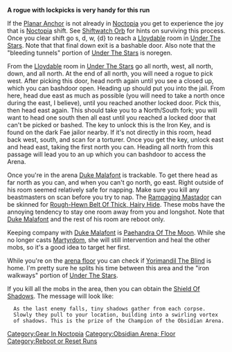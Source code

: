 **A rogue with lockpicks is very handy for this run**

If the [Planar Anchor](Planar_Anchor "wikilink") is not already in
[Noctopia](:Category:Noctopia.md "wikilink") you get to experience the
joy that is [Noctopia](:Category:Noctopia.md "wikilink") shift. See
[Shiftwatch Orb](:Category:Shiftwatch_Orb.md "wikilink") for hints on
surviving this process. Once you clear shift go s, d, w, {d} to reach a
[Lloydable](Lloydable "wikilink") room in [Under The
Stars](:Category:Under_The_Stars.md "wikilink"). Note that that final
down exit is a bashable door. Also note that the "bleeding tunnels"
portion of [Under The Stars](:Category:Under_The_Stars.md "wikilink") is
noregen.

From the [Lloydable](Lloydable "wikilink") room in [Under The
Stars](:Category:Under_The_Stars.md "wikilink") go all north, west, all
north, down, and all north. At the end of all north, you will need a
rogue to pick west. After picking this door, head north again until you
see a closed up, which you can bashdoor open. Heading up should put you
into the jail. From here, head due east as much as possible (you will
need to take a north once during the east, I believe), until you reached
another locked door. Pick this, then head east again. This should take
you to a North/South fork; you will want to head one south then all east
until you reached a locked door that can't be picked or bashed. The key
to unlock this is the Iron Key, and is found on the dark Fae jailor
nearby. If it's not directly in this room, head back west, south, and
scan for a torturer. Once you get the key, unlock east and head east,
taking the first north you can. Heading all north from this passage will
lead you to an up which you can bashdoor to access the Arena.

Once you're in the arena [Duke Malafont](Duke_Malafont "wikilink") is
trackable. To get there head as far north as you can, and when you can't
go north, go east. Right outside of his room seemed relatively safe for
napping. Make sure you kill any beastmasters on scan before you try to
nap. The [Rampaging Mastador](Rampaging_Mastador "wikilink") can be
skinned for [Rough-Hewn Belt Of Thick, Hairy
Hide](Rough-Hewn_Belt_Of_Thick,_Hairy_Hide "wikilink"). These mobs have
the annoying tendency to stay one room away from you and longshot. Note
that [Duke Malafont](Duke_Malafont "wikilink") and the rest of his room
are reboot only.

Keeping company with [Duke Malafont](Duke_Malafont "wikilink") is
[Paehandra Of The Moon](Paehandra_Of_The_Moon "wikilink"). While she no
longer casts [Martyrdom](Martyrdom "wikilink"), she will still
intervention and heal the other mobs, so it's a good idea to target her
first.

While you're on the [arena
floor](:Category:Obsidian_Arena;_Floor.md "wikilink") you can check if
[Yorimandil The Blind](Yorimandil_The_Blind "wikilink") is home. I'm
pretty sure he splits his time between this area and the "iron walkways"
portion of [Under The Stars](:Category:Under_The_Stars.md "wikilink").

If you kill all the mobs in the area, then you can obtain the [Shield Of
Shadows](Shield_Of_Shadows "wikilink"). The message will look like:

`  As the last enemy falls, tiny shadows gather from each corpse.`  
`  Slowly they pull to your location, building into a swirling vortex`  
`  of shadows. This is the prize of the Champion of the Obsidian Arena.`

[Category:Gear In Noctopia](Category:Gear_In_Noctopia "wikilink")
[Category:Obsidian Arena;
Floor](Category:Obsidian_Arena;_Floor "wikilink") [Category:Reboot or
Reset Runs](Category:Reboot_or_Reset_Runs "wikilink")
